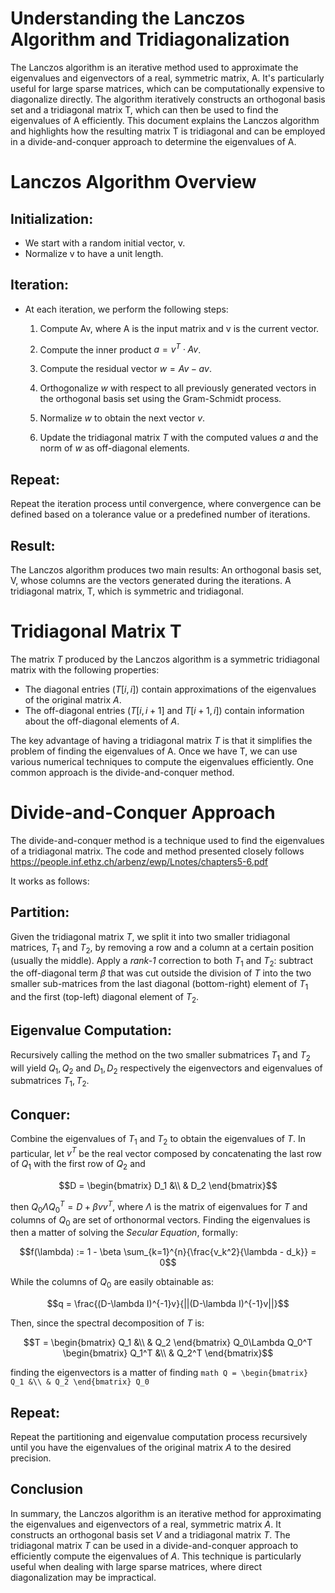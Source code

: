 # Understanding the Lanczos Algorithm and Tridiagonalization

The Lanczos algorithm is an iterative method used to approximate the eigenvalues and eigenvectors of a real, symmetric matrix, A. It's particularly useful for large sparse matrices, which can be computationally expensive to diagonalize directly. The algorithm iteratively constructs an orthogonal basis set and a tridiagonal matrix T, which can then be used to find the eigenvalues of A efficiently. This document explains the Lanczos algorithm and highlights how the resulting matrix T is tridiagonal and can be employed in a divide-and-conquer approach to determine the eigenvalues of A.

# Lanczos Algorithm Overview

   ## Initialization:
   * We start with a random initial vector, v.
   * Normalize v to have a unit length.

   ## Iteration:
   * At each iteration, we perform the following steps:
     1. Compute Av, where A is the input matrix and v is the current vector.
     2. Compute the inner product $a = v^T \cdot Av$.

     3. Compute the residual vector $w = Av - av$.
     4. Orthogonalize $w$ with respect to all previously generated vectors in the orthogonal basis set using the Gram-Schmidt process.
     5. Normalize $w$ to obtain the next vector $v$.
     6. Update the tridiagonal matrix $T$ with the computed values $a$ and the norm of $w$ as off-diagonal elements.

## Repeat:
Repeat the iteration process until convergence, where convergence can be defined based on a tolerance value or a predefined number of iterations.

## Result:
The Lanczos algorithm produces two main results:
    An orthogonal basis set, V, whose columns are the vectors generated during the iterations.
    A tridiagonal matrix, T, which is symmetric and tridiagonal.

# Tridiagonal Matrix T

The matrix $T$ produced by the Lanczos algorithm is a symmetric tridiagonal matrix with the following properties:

* The diagonal entries ($T[i, i]$) contain approximations of the eigenvalues of the original matrix $A$.
* The off-diagonal entries ($T[i, i+1]$ and $T[i+1, i]$) contain information about the off-diagonal elements of $A$.

The key advantage of having a tridiagonal matrix $T$ is that it simplifies the problem of finding the eigenvalues of A. Once we have T, we can use various numerical techniques to compute the eigenvalues efficiently. One common approach is the divide-and-conquer method.

# Divide-and-Conquer Approach

The divide-and-conquer method is a technique used to find the eigenvalues of a tridiagonal matrix. The code and method presented closely follows https://people.inf.ethz.ch/arbenz/ewp/Lnotes/chapters5-6.pdf

It works as follows:

## Partition:
Given the tridiagonal matrix $T$, we split it into two smaller tridiagonal matrices, $T_1$ and $T_2$, by removing a row and a column at a certain position (usually the middle).
Apply a *rank-1* correction to both $T_1$ and $T_2$: subtract the off-diagonal term $\beta$ that was cut outside the division of $T$ into the two smaller sub-matrices from the last diagonal (bottom-right) element of $T_1$ and the first (top-left) diagonal element of $T_2$.  

## Eigenvalue Computation:
Recursively calling the method on the two smaller submatrices $T_1$ and $T_2$ will yield $Q_1, Q_2$ and $D_1, D_2$ respectively the eigenvectors and eigenvalues of submatrices $T_1, T_2$.

## Conquer:
Combine the eigenvalues of $T_1$ and $T_2$ to obtain the eigenvalues of $T$. In particular, let $v^T$ be the real vector composed by concatenating the last row of $Q_1$ with the first row of $Q_2$ and

```math
D = \begin{bmatrix} D_1 &\\ & D_2 \end{bmatrix}
```

then $Q_0\Lambda Q_0^T = D + \beta vv^T$, where $\Lambda$ is the matrix of eigenvalues for $T$ and columns of $Q_0$ are set of orthonormal vectors. Finding the eigenvalues is then a matter of solving the *Secular Equation*, formally: 

$$f(\lambda) := 1 - \beta \sum_{k=1}^{n}{\frac{v_k^2}{\lambda - d_k}} = 0$$

While the columns of $Q_0$ are easily obtainable as:

$$q = \frac{(D-\lambda I)^{-1}v}{||(D-\lambda I)^{-1}v||}$$

Then, since the spectral decomposition of $T$ is:

```math
T = \begin{bmatrix} Q_1 &\\ & Q_2 \end{bmatrix} Q_0\Lambda Q_0^T \begin{bmatrix} Q_1^T &\\ & Q_2^T \end{bmatrix}
```

finding the eigenvectors is a matter of finding ```math Q = \begin{bmatrix} Q_1 &\\ & Q_2 \end{bmatrix} Q_0```

## Repeat:
Repeat the partitioning and eigenvalue computation process recursively until you have the eigenvalues of the original matrix $A$ to the desired precision.

## Conclusion

In summary, the Lanczos algorithm is an iterative method for approximating the eigenvalues and eigenvectors of a real, symmetric matrix $A$. It constructs an orthogonal basis set $V$ and a tridiagonal matrix $T$. The tridiagonal matrix $T$ can be used in a divide-and-conquer approach to efficiently compute the eigenvalues of $A$. This technique is particularly useful when dealing with large sparse matrices, where direct diagonalization may be impractical.